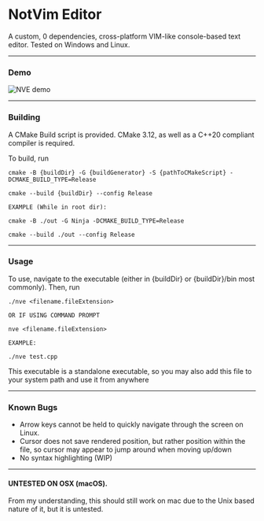 # NotVim Editor

A custom, 0 dependencies, cross-platform VIM-like console-based text editor. Tested on Windows and Linux.
<hr>

### Demo

![NVE demo](https://github.com/user-attachments/assets/87a79a56-9151-4e79-af1d-8ef54c9c7c4a)

<hr>

### Building

A CMake Build script is provided. CMake 3.12, as well as a C++20 compliant compiler is required.

To build, run

	cmake -B {buildDir} -G {buildGenerator} -S {pathToCMakeScript} -DCMAKE_BUILD_TYPE=Release

	cmake --build {buildDir} --config Release

	EXAMPLE (While in root dir):

	cmake -B ./out -G Ninja -DCMAKE_BUILD_TYPE=Release

	cmake --build ./out --config Release

<hr>

### Usage

To use, navigate to the executable (either in {buildDir} or {buildDir}/bin most commonly). Then, run

	./nve <filename.fileExtension>

	OR IF USING COMMAND PROMPT

	nve <filename.fileExtension>

	EXAMPLE:

	./nve test.cpp

This executable is a standalone executable, so you may also add this file to your system path and use it from anywhere

<hr>

### Known Bugs

 - Arrow keys cannot be held to quickly navigate through the screen on Linux.
 - Cursor does not save rendered position, but rather position within the file, so cursor may appear to jump around when moving up/down
 - No syntax highlighting (WIP)


<hr>

#### UNTESTED ON OSX (macOS). 
 
From my understanding, this should still work on mac due to the Unix based nature of it, but it is untested.
